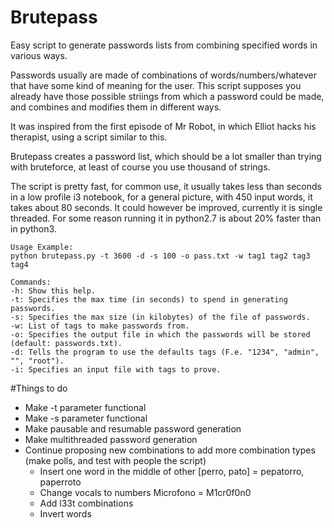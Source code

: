 # Brutepass
Easy script to generate passwords lists from combining specified words in various ways.

Passwords usually are made of combinations of words/numbers/whatever that have some kind of meaning for the user. This script supposes you already have those possible striings from which a password could be made, and combines and modifies them in different ways.

It was inspired from the first episode of Mr Robot, in which Elliot hacks his therapist, using a script similar to this.

Brutepass creates a password list, which should be a lot smaller than trying with bruteforce, at least of course you use thousand of strings.

The script is pretty fast, for common use, it usually takes less than seconds in a low profile i3 notebook, for a general picture, with 450 input words, it takes about 80 seconds. It could however be improved, currently it is single threaded. For some reason running it in python2.7 is about 20% faster than in python3.

    Usage Example:
    python brutepass.py -t 3600 -d -s 100 -o pass.txt -w tag1 tag2 tag3 tag4

    Commands:
    -h: Show this help.
    -t: Specifies the max time (in seconds) to spend in generating passwords.
    -s: Specifies the max size (in kilobytes) of the file of passwords.
    -w: List of tags to make passwords from.
    -o: Specifies the output file in which the passwords will be stored (default: passwords.txt).
    -d: Tells the program to use the defaults tags (F.e. "1234", "admin", "", "root").
    -i: Specifies an input file with tags to prove.
    
#Things to do

- Make -t parameter functional
- Make -s parameter functional
- Make pausable and resumable password generation
- Make multithreaded password generation
- Continue proposing new combinations to add more combination types (make polls, and test with people the script)
    - Insert one word in the middle of other [perro, pato] = pepatorro, paperroto
    - Change vocals to numbers Microfono = M1cr0f0n0
    - Add l33t combinations
    - Invert words
